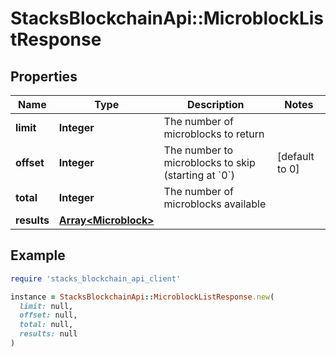 # StacksBlockchainApi::MicroblockListResponse

## Properties

| Name | Type | Description | Notes |
| ---- | ---- | ----------- | ----- |
| **limit** | **Integer** | The number of microblocks to return |  |
| **offset** | **Integer** | The number to microblocks to skip (starting at &#x60;0&#x60;) | [default to 0] |
| **total** | **Integer** | The number of microblocks available |  |
| **results** | [**Array&lt;Microblock&gt;**](Microblock.md) |  |  |

## Example

```ruby
require 'stacks_blockchain_api_client'

instance = StacksBlockchainApi::MicroblockListResponse.new(
  limit: null,
  offset: null,
  total: null,
  results: null
)
```

